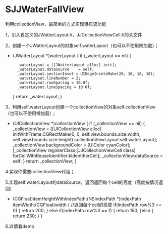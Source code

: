 # SJJWaterFallView
利用collectionView，最简单的方式实现瀑布流功能

1，引入自定义的JWatterLayout.h，JJCollectionViewCell.h的头文件

2，创建一个JWatterLayout的对象self.waterLayout（也可以不使用懒加载）；
- (JWatterLayout *)waterLayout {
    if (_waterLayout == nil) {
        
        _waterLayout = [[JWatterLayout alloc] init];
        _waterLayout.dataSource    = self;
        _waterLayout.sectionInset = UIEdgeInsetsMake(20, 10, 10, 10);
        _waterLayout.lineNumber = 2;
        _waterLayout.rowSpacing = 10.0f;
        _waterLayout.lineSpacing = 10.0f;
    }
    return _waterLayout;
}

3，利用self.waterLayout创建一个collectionView的对象self.collectionView（也可以不使用懒加载）；
- (UICollectionView *)collectionView {
    if (_collectionView == nil) {
        _collectionView = [[UICollectionView alloc] initWithFrame:CGRectMake(0, 0, self.view.bounds.size.width, self.view.bounds.size.height) collectionViewLayout:self.waterLayout];
        _collectionView.backgroundColor = [UIColor cyanColor];
        [_collectionView registerClass:[JJCollectionViewCell class] forCellWithReuseIdentifier:kIdentifierCell];
        _collectionView.dataSource = self;
    }
    return _collectionView;
}

4.实现你需要collectionView代理；

5.实现self.waterLayout的dataSource，返回返回每个cell的高度（高度按情况返回）
- (CGFloat)itemHeightWithIndexPath:(NSIndexPath *)indexPath itemWidth:(CGFloat)width
{
    //返回每个cell的高度
    if(indexPath.row%3 == 0)
    {
        return 200;
    }
    else if(indexPath.row%3 == 1)
    {
        return 150;
    }else
    {
        return 230;
    }
}

6.详情看demo

